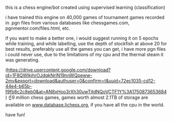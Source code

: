 this is a chess engine/bot created using supervised learning (classification)

i have trained this engine on 40,000 games of tournament games recorded in .pgn files from various databases like chessgames.com, pgnmentor.com/files.html, etc.

if you want to make a better one, i would suggest running it on 5 epochs while training, and while labelling, use the depth of stockfish at above 20 for best results, preferably use all the games you can get,
i have more pgn files i could never use, due to the limitations of my cpu and the thermal steam it was generating.

(https://drive.usercontent.google.com/download?id=1F8QWIkjhrOJdqkNrlN19nnWQpeww-2mv&export=download&authuser=0&confirm=t&uuid=72ec1035-cd12-44e4-b65b-f9fb8c2c8eb0&at=AN8xHoo3rXh30uwTitdNQoVCTF1Y%3A1750873653684)
☝️9 million chess games, games worth almost 2.1TB of storage are available on www.database.lichess.org, if you have all the cpu in the world.

have fun!
